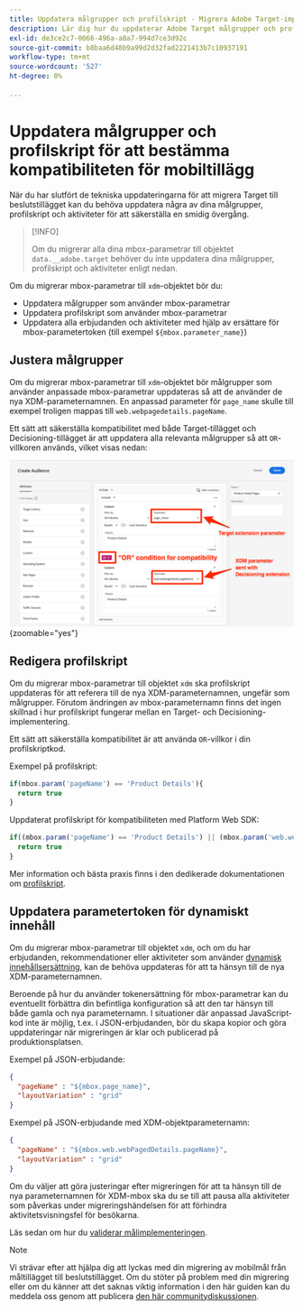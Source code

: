 ```yaml
---
title: Uppdatera målgrupper och profilskript - Migrera Adobe Target-implementeringen i din mobilapp till Adobe Journey Optimizer - Beslutstillägg
description: Lär dig hur du uppdaterar Adobe Target målgrupper och profilskript för kompatibilitet med beslutstillägget.
exl-id: de3ce2c7-0066-496a-a8a7-994d7ce3d92c
source-git-commit: b8baa6d48b9a99d2d32fad2221413b7c10937191
workflow-type: tm+mt
source-wordcount: '527'
ht-degree: 0%

---
```


# Uppdatera målgrupper och profilskript för att bestämma kompatibiliteten för mobiltillägg


När du har slutfört de tekniska uppdateringarna för att migrera Target till beslutstillägget kan du behöva uppdatera några av dina målgrupper, profilskript och aktiviteter för att säkerställa en smidig övergång.

>[!INFO]
>
>Om du migrerar alla dina mbox-parametrar till objektet `data.__adobe.target` behöver du inte uppdatera dina målgrupper, profilskript och aktiviteter enligt nedan.


Om du migrerar mbox-parametrar till `xdm`-objektet bör du:

* Uppdatera målgrupper som använder mbox-parametrar
* Uppdatera profilskript som använder mbox-parametrar
* Uppdatera alla erbjudanden och aktiviteter med hjälp av ersättare för mbox-parametertoken (till exempel `${mbox.parameter_name}`)

## Justera målgrupper

Om du migrerar mbox-parametrar till `xdm`-objektet bör målgrupper som använder anpassade mbox-parametrar uppdateras så att de använder de nya XDM-parameternamnen. En anpassad parameter för `page_name` skulle till exempel troligen mappas till `web.webpagedetails.pageName`.

Ett sätt att säkerställa kompatibilitet med både Target-tillägget och Decisioning-tillägget är att uppdatera alla relevanta målgrupper så att `OR`-villkoren används, vilket visas nedan:

![Så här uppdaterar du en målgrupp för att bestämma tilläggskompatibilitet](assets/target-audience-update.png){zoomable="yes"}

## Redigera profilskript

Om du migrerar mbox-parametrar till objektet `xdm` ska profilskript uppdateras för att referera till de nya XDM-parameternamnen, ungefär som målgrupper. Förutom ändringen av mbox-parameternamn finns det ingen skillnad i hur profilskript fungerar mellan en Target- och Decisioning-implementering.

Ett sätt att säkerställa kompatibilitet är att använda `OR`-villkor i din profilskriptkod.

Exempel på profilskript:

```Javascript
if(mbox.param('pageName') == 'Product Details'){
  return true
}
```

Uppdaterat profilskript för kompatibiliteten med Platform Web SDK:

```Javascript
if((mbox.param('pageName') == 'Product Details') || (mbox.param('web.webPageDetails.pageName') =='Product Details')){
  return true
}
```

Mer information och bästa praxis finns i den dedikerade dokumentationen om [profilskript](https://experienceleague.adobe.com/sv/docs/target/using/audiences/visitor-profiles/profile-parameters).

## Uppdatera parametertoken för dynamiskt innehåll

Om du migrerar mbox-parametrar till objektet `xdm`, och om du har erbjudanden, rekommendationer eller aktiviteter som använder [dynamisk innehållsersättning](https://experienceleague.adobe.com/sv/docs/target/using/experiences/offers/passing-profile-attributes-to-the-html-offer), kan de behöva uppdateras för att ta hänsyn till de nya XDM-parameternamnen.

Beroende på hur du använder tokenersättning för mbox-parametrar kan du eventuellt förbättra din befintliga konfiguration så att den tar hänsyn till både gamla och nya parameternamn. I situationer där anpassad JavaScript-kod inte är möjlig, t.ex. i JSON-erbjudanden, bör du skapa kopior och göra uppdateringar när migreringen är klar och publicerad på produktionsplatsen.

Exempel på JSON-erbjudande:

```JSON
{
  "pageName" : "${mbox.page_name}",
  "layoutVariation" : "grid"
}
```

Exempel på JSON-erbjudande med XDM-objektparameternamn:

```JSON
{
  "pageName" : "${mbox.web.webPagedDetails.pageName}",
  "layoutVariation" : "grid"
}
```

Om du väljer att göra justeringar efter migreringen för att ta hänsyn till de nya parameternamnen för XDM-mbox ska du se till att pausa alla aktiviteter som påverkas under migreringshändelsen för att förhindra aktivitetsvisningsfel för besökarna.


Läs sedan om hur du [validerar målimplementeringen](validate.md).

>[!NOTE]
>
>Vi strävar efter att hjälpa dig att lyckas med din migrering av mobilmål från måltillägget till beslutstillägget. Om du stöter på problem med din migrering eller om du känner att det saknas viktig information i den här guiden kan du meddela oss genom att publicera [den här communitydiskussionen](https://experienceleaguecommunities.adobe.com/t5/adobe-experience-platform-data/tutorial-discussion-migrate-target-from-at-js-to-web-sdk/m-p/575587#M463).
